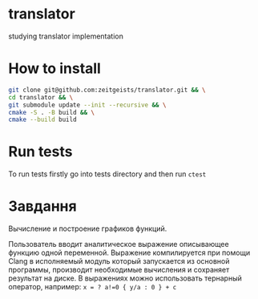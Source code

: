 # translator
studying translator implementation

# How to install
```bash
git clone git@github.com:zeitgeists/translator.git && \
cd translator && \
git submodule update --init --recursive && \
cmake -S . -B build && \
cmake --build build
```

# Run tests
To run tests firstly go into tests directory and then run `ctest`

# Завдання
Вычисление и построение графиков функций.

Пользователь вводит аналитическое выражение описывающее функцию одной переменной.
Выражение компилируется при помощи Clang в исполняемый модуль
который запускается из основной программы, производит необходимые вычисления
и сохраняет результат на диске.
В выражениях можно использовать тернарный оператор, например:
`x = ? a!=0 { y/a : 0 } + c`
